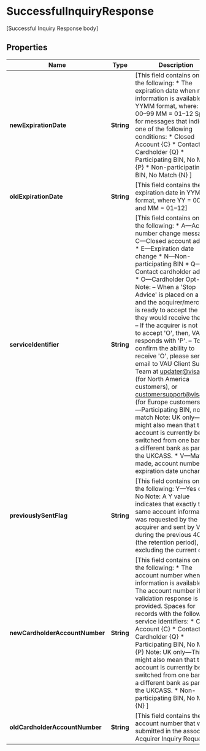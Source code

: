 

# SuccessfulInquiryResponse

[Successful Inquiry Response body]

## Properties

| Name | Type | Description | Notes |
|------------ | ------------- | ------------- | -------------|
|**newExpirationDate** | **String** | [This field contains one of the following: * The expiration date when new information is available, in YYMM format, where: YY &#x3D; 00–99 MM &#x3D; 01–12 Spaces for messages that indicate one of the following conditions:     * Closed Account {C}      * Contact Cardholder {Q}      * Participating BIN, No Match {P}      * Non-participating BIN, No Match {N} ] |  [optional] |
|**oldExpirationDate** | **String** | [This field contains the old expiration date in YYMM format, where YY &#x3D; 00-99 and MM &#x3D; 01–12] |  [optional] |
|**serviceIdentifier** | **String** | [This field contains one of the following: * A—Account number change message * C—Closed account advice * E—Expiration date change * N—Non-participating BIN * Q—Contact cardholder advice * O—Cardholder Opt-Out     Note:        – When a &#39;Stop Advice&#39; is placed on a card and the acquirer/merchant is ready to accept          the code, they would receive the &#39;O&#39;.        – If the acquirer is not ready to accept &#39;O&#39;, then, VAU responds with &#39;P&#39;.        – To confirm the ability to receive &#39;O&#39;, please send email to VAU Client Support Team at          updater@visa.com (for North America customers), or customersupport@visa.com (for          Europe customers). * P—Participating BIN, no match         Note: UK only—This might also mean that the account is currently being switched from one bank to a different bank as part of the UKCASS. * V—Match made, account number and expiration date unchanged.] |  [optional] |
|**previouslySentFlag** | **String** | [This field contains one of the following:  Y—Yes or N—No Note: A Y value indicates that exactly the same account information was requested by the acquirer and sent by VAU during the previous 40 days (the retention period), excluding the current day.] |  [optional] |
|**newCardholderAccountNumber** | **String** | [This field contains one of the following: * The account number when new information is available. * The account number if a validation response is provided. Spaces for records with the following service identifiers:     * Closed Account {C}     * Contact Cardholder {Q}     * Participating BIN, No Match {P}               Note: UK only—This might also mean that the account is currently being switched from one bank to a different bank as part of the UKCASS.     * Non-participating BIN, No Match {N} ] |  |
|**oldCardholderAccountNumber** | **String** | [This field contains the account number that was submitted in the associated Acquirer Inquiry Request.] |  |



